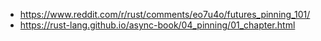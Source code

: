 - https://www.reddit.com/r/rust/comments/eo7u4o/futures_pinning_101/
- https://rust-lang.github.io/async-book/04_pinning/01_chapter.html
